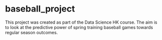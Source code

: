 baseball_project
================

This project was created as part of the Data Science HK course.
The aim is to look at the predictive power of spring training baseball games towards regular season outcomes.
